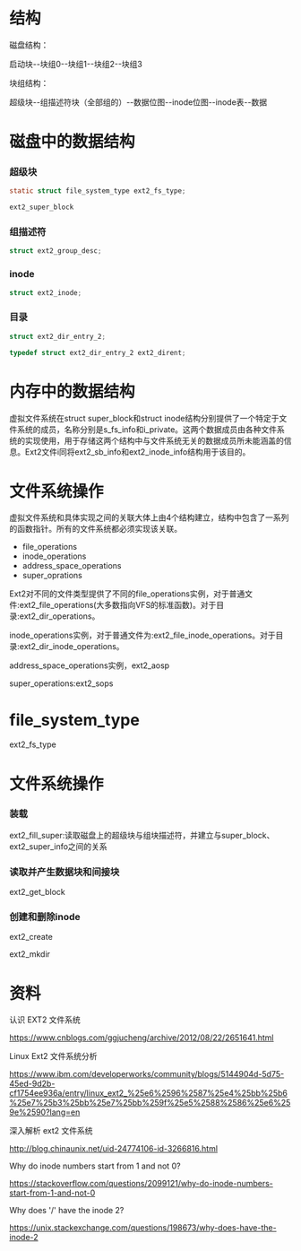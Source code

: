 # 结构

磁盘结构：

启动块--块组0--块组1--块组2--块组3

块组结构：

超级块--组描述符块（全部组的）--数据位图--inode位图--inode表--数据

# 磁盘中的数据结构

### 超级块

```c
static struct file_system_type ext2_fs_type;

ext2_super_block
```

### 组描述符

```c
struct ext2_group_desc;
```

### inode

```c
struct ext2_inode;
```

### 目录

```c
struct ext2_dir_entry_2;

typedef struct ext2_dir_entry_2 ext2_dirent;
```

# 内存中的数据结构

虚拟文件系统在struct super_block和struct inode结构分别提供了一个特定于文件系统的成员，名称分别是s_fs_info和i_private。这两个数据成员由各种文件系统的实现使用，用于存储这两个结构中与文件系统无关的数据成员所未能涵盖的信息。Ext2文件i同将ext2_sb_info和ext2_inode_info结构用于该目的。

# 文件系统操作

虚拟文件系统和具体实现之间的关联大体上由4个结构建立，结构中包含了一系列的函数指针。所有的文件系统都必须实现该关联。

- file_operations
- inode_operations
- address_space_operations
- super_oprations

Ext2对不同的文件类型提供了不同的file_operations实例，对于普通文件:ext2_file_operations(大多数指向VFS的标准函数)。对于目录:ext2_dir_operations。

inode_operations实例，对于普通文件为:ext2_file_inode_operations。对于目录:ext2_dir_inode_operations。

address_space_operations实例，ext2_aosp

super_operations:ext2_sops

# file_system_type

ext2_fs_type

# 文件系统操作

### 装载

ext2_fill_super:读取磁盘上的超级块与组块描述符，并建立与super_block、ext2_super_info之间的关系

### 读取并产生数据块和间接块

ext2_get_block

### 创建和删除inode

ext2_create

ext2_mkdir

# 资料

认识 EXT2 文件系统

https://www.cnblogs.com/ggjucheng/archive/2012/08/22/2651641.html

Linux Ext2 文件系统分析

https://www.ibm.com/developerworks/community/blogs/5144904d-5d75-45ed-9d2b-cf1754ee936a/entry/linux_ext2_%25e6%2596%2587%25e4%25bb%25b6%25e7%25b3%25bb%25e7%25bb%259f%25e5%2588%2586%25e6%259e%2590?lang=en

深入解析 ext2 文件系统

http://blog.chinaunix.net/uid-24774106-id-3266816.html

Why do inode numbers start from 1 and not 0?

https://stackoverflow.com/questions/2099121/why-do-inode-numbers-start-from-1-and-not-0

Why does '/' have the inode 2?

https://unix.stackexchange.com/questions/198673/why-does-have-the-inode-2